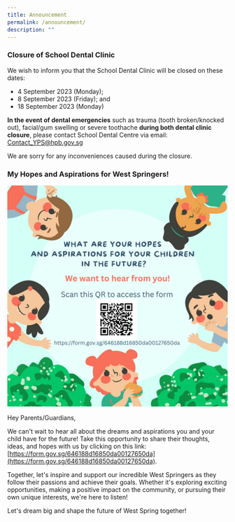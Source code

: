 ```yaml
---
title: Announcement
permalink: /announcement/
description: ""
---
```

### Closure of School Dental Clinic 

We wish to inform you that the School Dental Clinic will be closed on these dates:

* 4 September 2023 (Monday);
* 8 September 2023 (Friday); and
* 18 September 2023 (Monday)

**In the event of dental emergencies** such as trauma (tooth broken/knocked out), facial/gum swelling or severe toothache **during both dental clinic closure**, please contact School Dental Centre via email: [Contact_YPS@hpb.gov.sg](mailto:Contact_YPS@hpb.gov.sg)

We are sorry for any inconveniences caused during the closure.


### My Hopes and Aspirations for West Springers! 

![](/images/Announcement/hopes%20and%20aspirations%20for%20west%20springers%202023.jpeg)

Hey Parents/Guardians,

We can't wait to hear all about the dreams and aspirations you and your child have for the future! Take this opportunity to share their thoughts, ideas, and hopes with us by clicking on this link: [https://form.gov.sg/646188d16850da00127650da](https://form.gov.sg/646188d16850da00127650da).

Together, let's inspire and support our incredible West Springers as they follow their passions and achieve their goals. Whether it's exploring exciting opportunities, making a positive impact on the community, or pursuing their own unique interests, we're here to listen!

Let's dream big and shape the future of West Spring together!